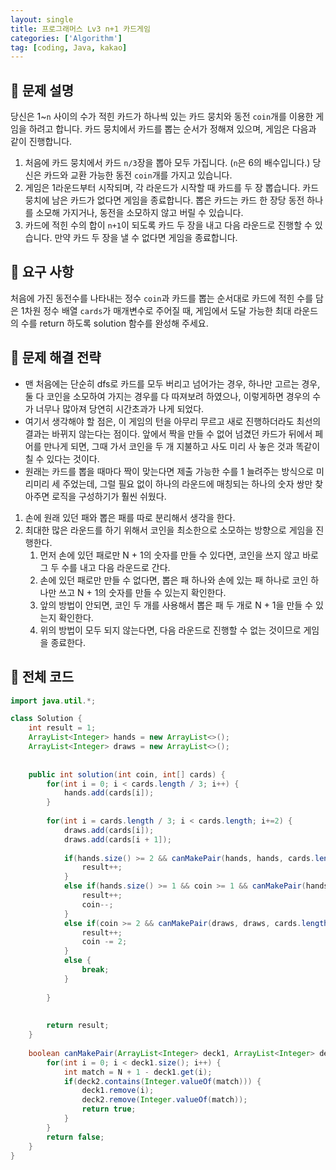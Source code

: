 ```yaml
---
layout: single
title: 프로그래머스 Lv3 n+1 카드게임
categories: ['Algorithm']
tag: [coding, Java, kakao]
---
```




## 📘 문제 설명

당신은 1~`n` 사이의 수가 적힌 카드가 하나씩 있는 카드 뭉치와 동전 `coin`개를 이용한 게임을 하려고 합니다. 카드 뭉치에서 카드를 뽑는 순서가 정해져 있으며, 게임은 다음과 같이 진행합니다.

1. 처음에 카드 뭉치에서 카드 `n/3`장을 뽑아 모두 가집니다. (`n`은 6의 배수입니다.) 당신은 카드와 교환 가능한 동전 `coin`개를 가지고 있습니다.
2. 게임은 1라운드부터 시작되며, 각 라운드가 시작할 때 카드를 두 장 뽑습니다. 카드 뭉치에 남은 카드가 없다면 게임을 종료합니다. 뽑은 카드는 카드 한 장당 동전 하나를 소모해 가지거나, 동전을 소모하지 않고 버릴 수 있습니다.
3. 카드에 적힌 수의 합이 `n+1`이 되도록 카드 두 장을 내고 다음 라운드로 진행할 수 있습니다. 만약 카드 두 장을 낼 수 없다면 게임을 종료합니다.

## 📘 요구 사항

처음에 가진 동전수를 나타내는 정수 `coin`과 카드를 뽑는 순서대로 카드에 적힌 수를 담은 1차원 정수 배열 `cards`가 매개변수로 주어질 때, 게임에서 도달 가능한 최대 라운드의 수를 return 하도록 solution 함수를 완성해 주세요.

## 📖 문제 해결 전략

- 맨 처음에는 단순히 dfs로 카드를 모두 버리고 넘어가는 경우, 하나만 고르는 경우, 둘 다 코인을 소모하여 가지는 경우를 다 따져보려 하였으나, 이렇게하면 경우의 수가 너무나 많아져 당연히 시간초과가 나게 되었다.
- 여기서 생각해야 할 점은, 이 게임의 턴을 아무리 무르고 새로 진행하더라도 최선의 결과는 바뀌지 않는다는 점이다. 앞에서 짝을 만들 수 없어 넘겼던 카드가 뒤에서 페어를 만나게 되면, 그때 가서 코인을 두 개 지불하고 사도 미리 사 놓은 것과 똑같이 칠 수 있다는 것이다.
- 원래는 카드를 뽑을 때마다 짝이 맞는다면 제출 가능한 수를 1 늘려주는 방식으로 미리미리 세 주었는데, 그럴 필요 없이 하나의 라운드에 매칭되는 하나의 숫자 쌍만 찾아주면 로직을 구성하기가 훨씬 쉬웠다.
1. 손에 원래 있던 패와 뽑은 패를 따로 분리해서 생각을 한다.
2. 최대한 많은 라운드를 하기 위해서 코인을 최소한으로 소모하는 방향으로 게임을 진행한다.
    1. 먼저 손에 있던 패로만 N + 1의 숫자를 만들 수 있다면, 코인을 쓰지 않고 바로 그 두 수를 내고 다음 라운드로 간다.
    2. 손에 있던 패로만 만들 수 없다면, 뽑은 패 하나와 손에 있는 패 하나로 코인 하나만 쓰고 N + 1의 숫자를 만들 수 있는지 확인한다.
    3. 앞의 방법이 안되면, 코인 두 개를 사용해서 뽑은 패 두 개로 N + 1을 만들 수 있는지 확인한다.
    4. 위의 방법이 모두 되지 않는다면, 다음 라운드로 진행할 수 없는 것이므로 게임을 종료한다.

## 📖 전체 코드

```java
import java.util.*;

class Solution {
    int result = 1;
	ArrayList<Integer> hands = new ArrayList<>();
	ArrayList<Integer> draws = new ArrayList<>();
	
	
	public int solution(int coin, int[] cards) {
		for(int i = 0; i < cards.length / 3; i++) {
			hands.add(cards[i]);
		}
		
		for(int i = cards.length / 3; i < cards.length; i+=2) {
			draws.add(cards[i]);
			draws.add(cards[i + 1]);
			
			if(hands.size() >= 2 && canMakePair(hands, hands, cards.length)) {
				result++;
			}
			else if(hands.size() >= 1 && coin >= 1 && canMakePair(hands, draws, cards.length)) {
				result++;
				coin--;
			}
			else if(coin >= 2 && canMakePair(draws, draws, cards.length)) {
				result++;
				coin -= 2;
			}
			else {
				break;
			}
			
		}
		
		
		return result;
	}
	
	boolean canMakePair(ArrayList<Integer> deck1, ArrayList<Integer> deck2, int N) {
		for(int i = 0; i < deck1.size(); i++) {
			int match = N + 1 - deck1.get(i);
			if(deck2.contains(Integer.valueOf(match))) {
				deck1.remove(i);
				deck2.remove(Integer.valueOf(match));
				return true;
			}
		}
		return false;
	}
}
```